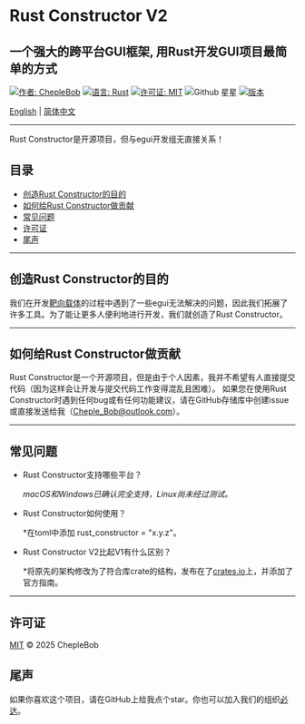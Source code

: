 # Rust Constructor V2

## 一个强大的跨平台GUI框架, 用Rust开发GUI项目最简单的方式

[![作者: ChepleBob](https://img.shields.io/badge/作者-ChepleBob-00B4D8)](https://github.com/ChepleBob30)
[![语言: Rust](https://img.shields.io/badge/语言-Rust-5F4C49)](https://www.rust-lang.org/)
[![许可证: MIT](https://img.shields.io/badge/许可证-MIT-yellow.svg)](https://opensource.org/licenses/MIT)
![Github 星星](https://img.shields.io/github/stars/ChepleBob30/Rust-Constructor?style=flat&color=red)
[![版本](https://img.shields.io/badge/版本-v2.0.6-421463)](https://github.com/ChepleBob30/Rust-Constructor/releases)

[English](./README.md) | [简体中文](./README_zh.md)

---

Rust Constructor是开源项目，但与egui开发组无直接关系！

## 目录

- [创造Rust Constructor的目的](#创造rust-constructor的目的)
- [如何给Rust Constructor做贡献](#如何给rust-constructor做贡献)
- [常见问题](#常见问题)
- [许可证](#许可证)
- [尾声](#尾声)

---

## 创造Rust Constructor的目的

我们在开发[靶向载体](https://github.com/ChepleBob30/Targeted-Vector/)的过程中遇到了一些egui无法解决的问题，因此我们拓展了许多工具。为了能让更多人便利地进行开发，我们就创造了Rust Constructor。

---

## 如何给Rust Constructor做贡献

Rust Constructor是一个开源项目，但是由于个人因素，我并不希望有人直接提交代码（因为这样会让开发与提交代码工作变得混乱且困难）。
如果您在使用Rust Constructor时遇到任何bug或有任何功能建议，请在GitHub存储库中创建issue或直接发送给我（<Cheple_Bob@outlook.com>）。

---

## 常见问题

- Rust Constructor支持哪些平台？

    *macOS和Windows已确认完全支持，Linux尚未经过测试。*

- Rust Constructor如何使用？

    *在toml中添加 rust_constructor = "x.y.z"。

- Rust Constructor V2比起V1有什么区别？

    *将原先的架构修改为了符合库crate的结构，发布在了[crates.io](https://crates.io/)上，并添加了官方指南。

---

## 许可证

[MIT](./LICENSE-MIT) © 2025 ChepleBob

## 尾声

如果你喜欢这个项目，请在GitHub上给我点个star。你也可以加入我们的组织[必达](https://github.com/Binder-organize)。
